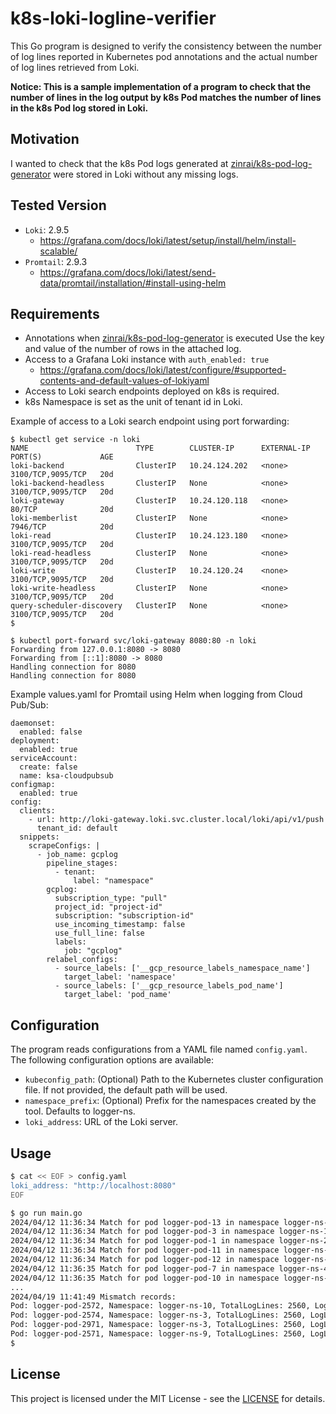 # k8s-loki-logline-verifier

This Go program is designed to verify the consistency between the number of log lines reported in Kubernetes pod annotations and the actual number of log lines retrieved from Loki.

**Notice: This is a sample implementation of a program to check that the number of lines in the log output by k8s Pod matches the number of lines in the k8s Pod log stored in Loki.**

## Motivation

I wanted to check that the k8s Pod logs generated at [zinrai/k8s-pod-log-generator](https://github.com/zinrai/k8s-pod-log-generator) were stored in Loki without any missing logs.

## Tested Version

- `Loki`: 2.9.5
    - https://grafana.com/docs/loki/latest/setup/install/helm/install-scalable/
- `Promtail`: 2.9.3
    - https://grafana.com/docs/loki/latest/send-data/promtail/installation/#install-using-helm

## Requirements

- Annotations when [zinrai/k8s-pod-log-generator](https://github.com/zinrai/k8s-loki-logline-verifier) is executed Use the key and value of the number of rows in the attached log.
- Access to a Grafana Loki instance with `auth_enabled: true`
    - https://grafana.com/docs/loki/latest/configure/#supported-contents-and-default-values-of-lokiyaml
- Access to Loki search endpoints deployed on k8s is required.
- k8s Namespace is set as the unit of tenant id in Loki.

Example of access to a Loki search endpoint using port forwarding:

```
$ kubectl get service -n loki
NAME                        TYPE        CLUSTER-IP      EXTERNAL-IP   PORT(S)             AGE
loki-backend                ClusterIP   10.24.124.202   <none>        3100/TCP,9095/TCP   20d
loki-backend-headless       ClusterIP   None            <none>        3100/TCP,9095/TCP   20d
loki-gateway                ClusterIP   10.24.120.118   <none>        80/TCP              20d
loki-memberlist             ClusterIP   None            <none>        7946/TCP            20d
loki-read                   ClusterIP   10.24.123.180   <none>        3100/TCP,9095/TCP   20d
loki-read-headless          ClusterIP   None            <none>        3100/TCP,9095/TCP   20d
loki-write                  ClusterIP   10.24.120.24    <none>        3100/TCP,9095/TCP   20d
loki-write-headless         ClusterIP   None            <none>        3100/TCP,9095/TCP   20d
query-scheduler-discovery   ClusterIP   None            <none>        3100/TCP,9095/TCP   20d
$
```
```
$ kubectl port-forward svc/loki-gateway 8080:80 -n loki
Forwarding from 127.0.0.1:8080 -> 8080
Forwarding from [::1]:8080 -> 8080
Handling connection for 8080
Handling connection for 8080
```

Example values.yaml for Promtail using Helm when logging from Cloud Pub/Sub:

```
daemonset:
  enabled: false
deployment:
  enabled: true
serviceAccount:
  create: false
  name: ksa-cloudpubsub
configmap:
  enabled: true
config:
  clients:
    - url: http://loki-gateway.loki.svc.cluster.local/loki/api/v1/push
      tenant_id: default
  snippets:
    scrapeConfigs: |
      - job_name: gcplog
        pipeline_stages:
          - tenant:
              label: "namespace"
        gcplog:
          subscription_type: "pull"
          project_id: "project-id"
          subscription: "subscription-id"
          use_incoming_timestamp: false
          use_full_line: false
          labels:
            job: "gcplog"
        relabel_configs:
          - source_labels: ['__gcp_resource_labels_namespace_name']
            target_label: 'namespace'
          - source_labels: ['__gcp_resource_labels_pod_name']
            target_label: 'pod_name'
```

## Configuration

The program reads configurations from a YAML file named `config.yaml`. The following configuration options are available:

- `kubeconfig_path`: (Optional) Path to the Kubernetes cluster configuration file. If not provided, the default path will be used.
- `namespace_prefix`: (Optional) Prefix for the namespaces created by the tool. Defaults to logger-ns.
- `loki_address`: URL of the Loki server.

## Usage

```bash
$ cat << EOF > config.yaml
loki_address: "http://localhost:8080"
EOF
```

```bash
$ go run main.go
2024/04/12 11:36:34 Match for pod logger-pod-13 in namespace logger-ns-1: total_log_lines=2560, log_line_count=2560
2024/04/12 11:36:34 Match for pod logger-pod-3 in namespace logger-ns-1: total_log_lines=2560, log_line_count=2560
2024/04/12 11:36:34 Match for pod logger-pod-1 in namespace logger-ns-2: total_log_lines=2560, log_line_count=2560
2024/04/12 11:36:34 Match for pod logger-pod-11 in namespace logger-ns-2: total_log_lines=2560, log_line_count=2560
2024/04/12 11:36:34 Match for pod logger-pod-12 in namespace logger-ns-3: total_log_lines=2560, log_line_count=2560
2024/04/12 11:36:35 Match for pod logger-pod-7 in namespace logger-ns-4: total_log_lines=2560, log_line_count=2560
2024/04/12 11:36:35 Match for pod logger-pod-10 in namespace logger-ns-5: total_log_lines=2560, log_line_count=2560
...
2024/04/19 11:41:49 Mismatch records:
Pod: logger-pod-2572, Namespace: logger-ns-10, TotalLogLines: 2560, LogLineCount: 1280
Pod: logger-pod-2574, Namespace: logger-ns-3, TotalLogLines: 2560, LogLineCount: 1282
Pod: logger-pod-2971, Namespace: logger-ns-3, TotalLogLines: 2560, LogLineCount: 2802
Pod: logger-pod-2571, Namespace: logger-ns-9, TotalLogLines: 2560, LogLineCount: 2357
$
```

## License

This project is licensed under the MIT License - see the [LICENSE](https://opensource.org/license/mit) for details.
